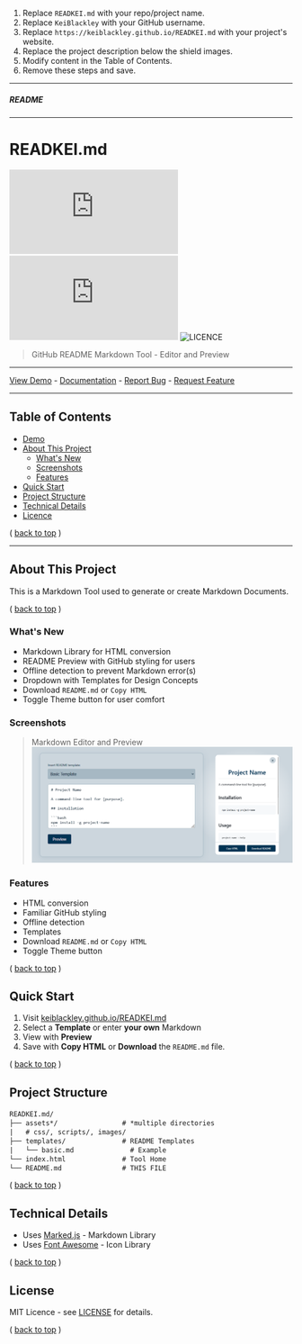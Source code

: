 1. Replace `READKEI.md` with your repo/project name.
2. Replace `KeiBlackley` with your GitHub username.
3. Replace `https://keiblackley.github.io/READKEI.md` with your project's website.
4. Replace the project description below the shield images.
5. Modify content in the Table of Contents.
6. Remove these steps and save.

---

##### README

---

# READKEI.md

![LAST_UPDATE](https://img.shields.io/github/release/KeiBlackley/READKEI.md)
![ISSUES](https://img.shields.io/github/issues/KeiBlackley/READKEI.md)
![LICENCE](https://img.shields.io/github/license/KeiBlackley/READKEI.md.svg)

> GitHub README Markdown Tool - Editor and Preview

---

[View Demo](https://keiblackley.github.io/READKEI.md) - [Documentation](README.md) - [Report Bug](https://github.com/KeiBlackley/READKEI.md/issues/) - [Request Feature](https://github.com/KeiBlackley/READKEI.md/issues/)

---

## Table of Contents
- [Demo](https://keiblackley.github.io/READKEI.md)
- [About This Project](#about-this-project)
    * [What's New](#whats-new)
    * [Screenshots](#screenshots)
    * [Features](#features)
- [Quick Start](#quick-start)
- [Project Structure](#project-structure)
- [Technical Details](#technical-details)
- [Licence](#license)

( [back to top](#readme) )

---

## About This Project

This is a Markdown Tool used to generate or create Markdown Documents.

( [back to top](#readme) )


### What's New

- Markdown Library for HTML conversion
- README Preview with GitHub styling for users
- Offline detection to prevent Markdown error(s)
- Dropdown with Templates for Design Concepts
- Download `README.md` or `Copy HTML`
- Toggle Theme button for user comfort


### Screenshots
> Markdown Editor and Preview
![PREVIEW](images/screenshot.png)

### Features

- HTML conversion
- Familiar GitHub styling 
- Offline detection
- Templates
- Download `README.md` or `Copy HTML`
- Toggle Theme button

( [back to top](#readme) )


## Quick Start

1. Visit [keiblackley.github.io/READKEI.md](https://keiblackley.github.io/READKEI.md)
2. Select a **Template** or enter **your own** Markdown
3. View with **Preview**
4. Save with **Copy HTML** or **Download** the `README.md` file.

( [back to top](#readme) )


## Project Structure

```
READKEI.md/
├── assets*/                # *multiple directories
|   # css/, scripts/, images/      
├── templates/              # README Templates
|   └── basic.md              # Example
└── index.html              # Tool Home     
└── README.md               # THIS FILE
```

( [back to top](#readme) )


## Technical Details

- Uses [Marked.js](https://marked.js.org/) - Markdown Library
- Uses [Font Awesome](https://fontawesome.com) - Icon Library

( [back to top](#readme) )


## License

MIT Licence - see [LICENSE](LICENSE) for details.

( [back to top](#readme) )